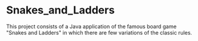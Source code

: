 # Snakes_and_Ladders
This project consists of a Java application of the famous board game "Snakes and Ladders" in which there are few variations of the classic rules. 
